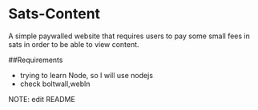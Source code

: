 # Sats-Content
A simple paywalled website that requires users to pay some small fees in sats in order to be able to view content.

##Requirements
- trying to learn Node, so I will use nodejs
- check boltwall,webln

NOTE: edit README 
